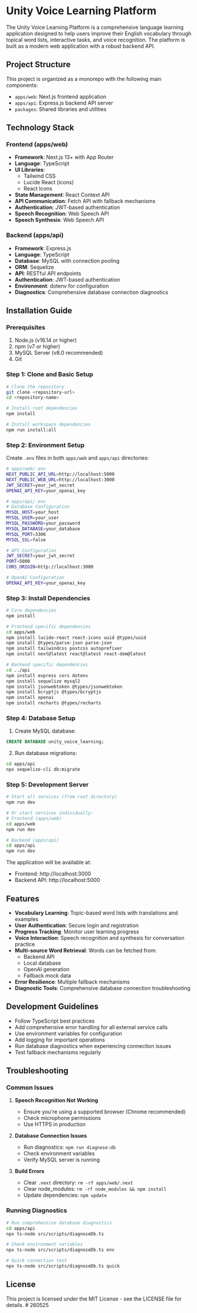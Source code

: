 # Unity Voice Learning Platform

The Unity Voice Learning Platform is a comprehensive language learning application designed to help users improve their English vocabulary through topical word lists, interactive tasks, and voice recognition. The platform is built as a modern web application with a robust backend API.

## Project Structure

This project is organized as a monorepo with the following main components:

- `apps/web`: Next.js frontend application
- `apps/api`: Express.js backend API server
- `packages`: Shared libraries and utilities

## Technology Stack

### Frontend (apps/web)
- **Framework**: Next.js 13+ with App Router
- **Language**: TypeScript
- **UI Libraries**: 
  - Tailwind CSS
  - Lucide React (icons)
  - React Icons
- **State Management**: React Context API
- **API Communication**: Fetch API with fallback mechanisms
- **Authentication**: JWT-based authentication
- **Speech Recognition**: Web Speech API
- **Speech Synthesis**: Web Speech API

### Backend (apps/api)
- **Framework**: Express.js
- **Language**: TypeScript
- **Database**: MySQL with connection pooling
- **ORM**: Sequelize
- **API**: RESTful API endpoints
- **Authentication**: JWT-based authentication
- **Environment**: dotenv for configuration
- **Diagnostics**: Comprehensive database connection diagnostics

## Installation Guide

### Prerequisites

1. Node.js (v16.14 or higher)
2. npm (v7 or higher)
3. MySQL Server (v8.0 recommended)
4. Git

### Step 1: Clone and Basic Setup

```bash
# Clone the repository
git clone <repository-url>
cd <repository-name>

# Install root dependencies
npm install

# Install workspace dependencies
npm run install:all
```

### Step 2: Environment Setup

Create `.env` files in both `apps/web` and `apps/api` directories:

```bash
# apps/web/.env
NEXT_PUBLIC_API_URL=http://localhost:5000
NEXT_PUBLIC_WEB_URL=http://localhost:3000
JWT_SECRET=your_jwt_secret
OPENAI_API_KEY=your_openai_key

# apps/api/.env
# Database Configuration
MYSQL_HOST=your_host
MYSQL_USER=your_user
MYSQL_PASSWORD=your_password
MYSQL_DATABASE=your_database
MYSQL_PORT=3306
MYSQL_SSL=false

# API Configuration
JWT_SECRET=your_jwt_secret
PORT=5000
CORS_ORIGIN=http://localhost:3000

# OpenAI Configuration
OPENAI_API_KEY=your_openai_key
```

### Step 3: Install Dependencies

```bash
# Core dependencies
npm install

# Frontend specific dependencies
cd apps/web
npm install lucide-react react-icons uuid @types/uuid
npm install @types/parse-json parse-json
npm install tailwindcss postcss autoprefixer
npm install next@latest react@latest react-dom@latest

# Backend specific dependencies
cd ../api
npm install express cors dotenv
npm install sequelize mysql2
npm install jsonwebtoken @types/jsonwebtoken
npm install bcryptjs @types/bcryptjs
npm install openai
npm install recharts @types/recharts
```

### Step 4: Database Setup

1. Create MySQL database:
```sql
CREATE DATABASE unity_voice_learning;
```

2. Run database migrations:
```bash
cd apps/api
npx sequelize-cli db:migrate
```

### Step 5: Development Server

```bash
# Start all services (from root directory)
npm run dev

# Or start services individually:
# Frontend (apps/web)
cd apps/web
npm run dev

# Backend (apps/api)
cd apps/api
npm run dev
```

The application will be available at:
- Frontend: http://localhost:3000
- Backend API: http://localhost:5000

## Features

- **Vocabulary Learning**: Topic-based word lists with translations and examples
- **User Authentication**: Secure login and registration
- **Progress Tracking**: Monitor user learning progress
- **Voice Interaction**: Speech recognition and synthesis for conversation practice
- **Multi-source Word Retrieval**: Words can be fetched from:
  - Backend API
  - Local database
  - OpenAI generation
  - Fallback mock data
- **Error Resilience**: Multiple fallback mechanisms
- **Diagnostic Tools**: Comprehensive database connection troubleshooting

## Development Guidelines

- Follow TypeScript best practices
- Add comprehensive error handling for all external service calls
- Use environment variables for configuration
- Add logging for important operations
- Run database diagnostics when experiencing connection issues
- Test fallback mechanisms regularly

## Troubleshooting

### Common Issues

1. **Speech Recognition Not Working**
   - Ensure you're using a supported browser (Chrome recommended)
   - Check microphone permissions
   - Use HTTPS in production

2. **Database Connection Issues**
   - Run diagnostics: `npm run diagnose:db`
   - Check environment variables
   - Verify MySQL server is running

3. **Build Errors**
   - Clear `.next` directory: `rm -rf apps/web/.next`
   - Clear node_modules: `rm -rf node_modules && npm install`
   - Update dependencies: `npm update`

### Running Diagnostics

```bash
# Run comprehensive database diagnostics
cd apps/api
npx ts-node src/scripts/diagnoseDb.ts

# Check environment variables
npx ts-node src/scripts/diagnoseDb.ts env

# Quick connection test
npx ts-node src/scripts/diagnoseDb.ts quick
```

## License

This project is licensed under the MIT License - see the LICENSE file for details.
#   2 6 0 5 2 5  
 